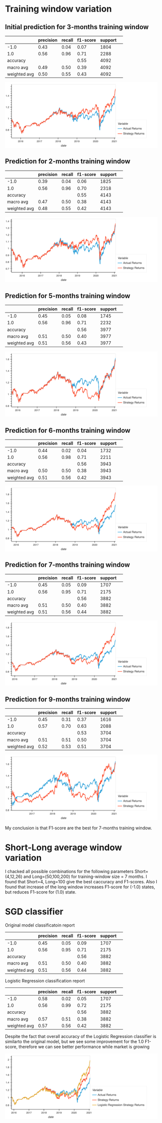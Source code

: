 # Training window variation

## Initial prediction for 3-months training window

|              | precision | recall | f1-score | support |   |
|--------------|-----------|--------|----------|---------|---|
| -1.0         | 0.43      | 0.04   | 0.07     | 1804    |   |
| 1.0          | 0.56      | 0.96   | 0.71     | 2288    |   |
| accuracy     |           |        | 0.55     | 4092    |   |
| macro avg    | 0.49      | 0.50   | 0.39     | 4092    |   |
| weighted avg | 0.50      | 0.55   | 0.43     | 4092    |   |

![Initial plot](Images/initial_plot_3.png)


## Prediction for 2-months training window

|              | precision | recall | f1-score | support |   |
|--------------|-----------|--------|----------|---------|---|
| -1.0         | 0.39      | 0.04   | 0.06     | 1825    |   |
| 1.0          | 0.56      | 0.96   | 0.70     | 2318    |   |
| accuracy     |           |        | 0.55     | 4143    |   |
| macro avg    | 0.47      | 0.50   | 0.38     | 4143    |   |
| weighted avg | 0.48      | 0.55   | 0.42     | 4143    |   |

![2_months](Images/initial_plot_2.png)


## Prediction for 5-months training window

|              | precision | recall | f1-score | support |   |
|--------------|-----------|--------|----------|---------|---|
| -1.0         | 0.45      | 0.05   | 0.08     | 1745    |   |
| 1.0          | 0.56      | 0.96   | 0.71     | 2232    |   |
| accuracy     |           |        | 0.56     | 3977    |   |
| macro avg    | 0.51      | 0.50   | 0.40     | 3977    |   |
| weighted avg | 0.51      | 0.56   | 0.43     | 3977    |   |

![5_months](Images/initial_plot_5.png)



## Prediction for 6-months training window

|              | precision | recall | f1-score | support |   |
|--------------|-----------|--------|----------|---------|---|
| -1.0         | 0.44      | 0.02   | 0.04     | 1732    |   |
| 1.0          | 0.56      | 0.98   | 0.71     | 2211    |   |
| accuracy     |           |        | 0.56     | 3943    |   |
| macro avg    | 0.50      | 0.50   | 0.38     | 3943    |   |
| weighted avg | 0.51      | 0.56   | 0.42     | 3943    |   |

![6_months](Images/initial_plot_6.png)

## Prediction for 7-months training window

|              | precision | recall | f1-score | support |   |
|--------------|-----------|--------|----------|---------|---|
| -1.0         | 0.45      | 0.05   | 0.09     | 1707    |   |
| 1.0          | 0.56      | 0.95   | 0.71     | 2175    |   |
| accuracy     |           |        | 0.56     | 3882    |   |
| macro avg    | 0.51      | 0.50   | 0.40     | 3882    |   |
| weighted avg | 0.51      | 0.56   | 0.44     | 3882    |   |

![7_months](Images/initial_plot_7.png)



## Prediction for 9-months training window

|              | precision | recall | f1-score | support |   |
|--------------|-----------|--------|----------|---------|---|
| -1.0         | 0.45      | 0.31   | 0.37     | 1616    |   |
| 1.0          | 0.57      | 0.70   | 0.63     | 2088    |   |
| accuracy     |           |        | 0.53     | 3704    |   |
| macro avg    | 0.51      | 0.51   | 0.50     | 3704    |   |
| weighted avg | 0.52      | 0.53   | 0.51     | 3704    |   |

![9_months](Images/initial_plot_9.png)


My conclusion is that F1-score are the best for 7-months training window.



# Short-Long average window variation

I chacked all possible combinations for the following parameters Short=(4,12,26) and Long=(50,100,200) for training-window size = 7 months. I found that Short=4, Long=100 give the best caccuracy and F1-scores. Also I found that increase of the long window increases F1-score for (-1.0) states, but reduces F1-score for (1.0) state. 


# SGD classifier


Original model classificatoin report

|              | precision | recall | f1-score | support |   |
|--------------|-----------|--------|----------|---------|---|
| -1.0         | 0.45      | 0.05   | 0.09     | 1707    |   |
| 1.0          | 0.56      | 0.95   | 0.71     | 2175    |   |
| accuracy     |           |        | 0.56     | 3882    |   |
| macro avg    | 0.51      | 0.50   | 0.40     | 3882    |   |
| weighted avg | 0.51      | 0.56   | 0.44     | 3882    |   |

Logistic Regression classification report

|              | precision | recall | f1-score | support |   |
|--------------|-----------|--------|----------|---------|---|
| -1.0         | 0.58      | 0.02   | 0.05     | 1707    |   |
| 1.0          | 0.56      | 0.99   | 0.72     | 2175    |   |
| accuracy     |           |        | 0.56     | 3882    |   |
| macro avg    | 0.57      | 0.51   | 0.38     | 3882    |   |
| weighted avg | 0.57      | 0.56   | 0.42     | 3882    |   |




Despite the fact that overall accuracy of the Logistic Regression classifier is similarto the original model, but we see some improvement for the 1.0 F1-score, therefore we can see better performance while market is growing 

![lr_months](Images/lr_plot.png)